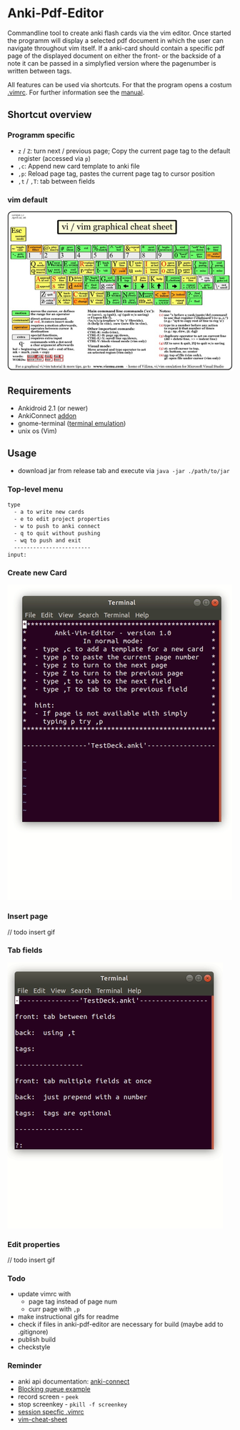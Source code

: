 # Anki-Pdf-Editor
Commandline tool to create anki flash cards via the vim editor. Once started the programm will display a selected pdf document in which the user can navigate throughout vim itself. If a anki-card should contain a specific pdf page of the displayed document on either the front- or the backside of a note it can be passed in a simplyfied version where the pagenumber is written between tags. 

All features can be used via shortcuts. For that the program opens a costum [.vimrc](./anki-pdf-editor/src/main/resources/com/dermacon/ankipdfeditor/.vimrc). For further information see the [manual](./otherDocs/manual-tex/manual.pdf).

## Shortcut overview

### Programm specific
* `z` / `Z`: turn next / previous page; Copy the current page tag to the default register (accessed via `p`)
* `,c`: Append new card template to anki file
* `,p`: Reload page tag, pastes the current page tag to cursor position
* `,t` / `,T`: tab between fields

### vim default 
![vim-cheat-sheet](./otherDocs/manual-tex/img/vim-cheat-sheet.jpg)

## Requirements
* Ankidroid 2.1 (or newer)
* AnkiConnect [addon](https://ankiweb.net/shared/info/2055492159)
* gnome-terminal ([terminal emulation](https://askubuntu.com/questions/684180/how-to-reinstall-gnome-terminal))
* unix os (Vim)

## Usage
* download jar from release tab and execute via `java -jar ./path/to/jar`

### Top-level menu
```
type
  - a to write new cards
  - e to edit project properties
  - w to push to anki connect
  - q to quit without pushing
  - wq to push and exit
  ------------------------
input: 
```

### Create new Card
![addNewCard](./otherDocs/instructional-gifs/addNewCard.gif)

### Insert page
// todo insert gif

### Tab fields
   ![tabFields](./otherDocs/instructional-gifs/tabFields.gif)

### Edit properties
// todo insert gif

### Todo
* update vimrc with 
    - page tag instead of page num
    - curr page with `,p`
* make instructional gifs for readme 
* check if files in anki-pdf-editor are necessary for build (maybe add to .gitignore)
* publish build
* checkstyle

### Reminder
* anki api documentation: [anki-connect](https://foosoft.net/projects/anki-connect/)
* [Blocking queue example](https://www.mkyong.com/java/java-blockingqueue-examples/)
* record screen - `peek`
* stop screenkey - `pkill -f screenkey`
* [session specfic .vimrc](https://superuser.com/questions/489930/using-a-session-specific-vimrc)
* [vim-cheat-sheet](https://www.slideshare.net/alfrescoqa/vivimcheatsheetpdf)

